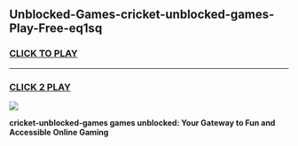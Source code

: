 
## Unblocked-Games-cricket-unblocked-games-Play-Free-eq1sq
<h3>
<a href="https://premium76.site?title=cricket-unblocked-games&ref=18A">CLICK TO PLAY</a></h3>
<hr>

<h3>
<a href="https://premium76.site?title=cricket-unblocked-games&ref=18A">CLICK 2 PLAY</a>
  
</h3>

<a href="https://premium76.site?title=cricket-unblocked-games&ref=18A"><img src="https://clearcache.store/games.png"></a>


**cricket-unblocked-games games unblocked: Your Gateway to Fun and Accessible Online Gaming**

